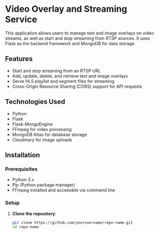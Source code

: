 # Video Overlay and Streaming Service

This application allows users to manage text and image overlays on video streams, as well as start and stop streaming from RTSP sources. It uses Flask as the backend framework and MongoDB for data storage.

## Features
- Start and stop streaming from an RTSP URL
- Add, update, delete, and retrieve text and image overlays
- Serve HLS playlist and segment files for streaming
- Cross-Origin Resource Sharing (CORS) support for API requests

## Technologies Used
- Python
- Flask
- Flask-MongoEngine
- FFmpeg for video processing
- MongoDB Atlas for database storage
- Cloudinary for image uploads

## Installation

### Prerequisites
- Python 3.x
- Pip (Python package manager)
- FFmpeg installed and accessible via command line

### Setup
1. **Clone the repository**:
   ```bash
   git clone https://github.com/yourusername/repo-name.git
   cd repo-name
